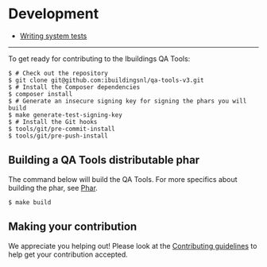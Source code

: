 Development
===========

 * [Writing system tests](development/writing-system-tests.md)

--------------------------------------------------------------------------------

To get ready for contributing to the Ibuildings QA Tools:

```sh-session
$ # Check out the repository
$ git clone git@github.com:ibuildingsnl/qa-tools-v3.git
$ # Install the Composer dependencies
$ composer install
$ # Generate an insecure signing key for signing the phars you will build
$ make generate-test-signing-key
$ # Install the Git hooks
$ tools/git/pre-commit-install
$ tools/git/pre-push-install
```

## Building a QA Tools distributable phar

The command below will build the QA Tools. For more specifics about building the
phar, see [Phar](phar.md).

```sh-session
$ make build
```

## Making your contribution

We appreciate you helping out! Please look at the
[Contributing guidelines](../CONTRIBUTING.md) to help get your contribution
accepted.

